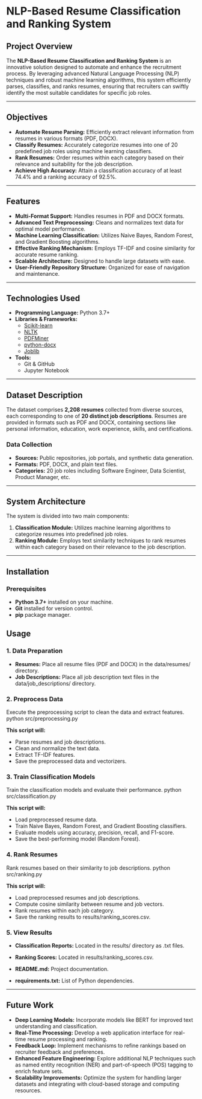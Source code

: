 # NLP-Based Resume Classification and Ranking System

## Project Overview

The **NLP-Based Resume Classification and Ranking System** is an innovative solution designed to automate and enhance the recruitment process. By leveraging advanced Natural Language Processing (NLP) techniques and robust machine learning algorithms, this system efficiently parses, classifies, and ranks resumes, ensuring that recruiters can swiftly identify the most suitable candidates for specific job roles.

---

## Objectives

- **Automate Resume Parsing:** Efficiently extract relevant information from resumes in various formats (PDF, DOCX).
- **Classify Resumes:** Accurately categorize resumes into one of 20 predefined job roles using machine learning classifiers.
- **Rank Resumes:** Order resumes within each category based on their relevance and suitability for the job description.
- **Achieve High Accuracy:** Attain a classification accuracy of at least 74.4% and a ranking accuracy of 92.5%.

---

## Features

- **Multi-Format Support:** Handles resumes in PDF and DOCX formats.
- **Advanced Text Preprocessing:** Cleans and normalizes text data for optimal model performance.
- **Machine Learning Classification:** Utilizes Naive Bayes, Random Forest, and Gradient Boosting algorithms.
- **Effective Ranking Mechanism:** Employs TF-IDF and cosine similarity for accurate resume ranking.
- **Scalable Architecture:** Designed to handle large datasets with ease.
- **User-Friendly Repository Structure:** Organized for ease of navigation and maintenance.

---

## Technologies Used

- **Programming Language:** Python 3.7+
- **Libraries & Frameworks:**
  - [Scikit-learn](https://scikit-learn.org/)
  - [NLTK](https://www.nltk.org/)
  - [PDFMiner](https://github.com/pdfminer/pdfminer.six)
  - [python-docx](https://python-docx.readthedocs.io/)
  - [Joblib](https://joblib.readthedocs.io/)
- **Tools:**
  - Git & GitHub
  - Jupyter Notebook

---

## Dataset Description

The dataset comprises **2,208 resumes** collected from diverse sources, each corresponding to one of **20 distinct job descriptions**. Resumes are provided in formats such as PDF and DOCX, containing sections like personal information, education, work experience, skills, and certifications.

### Data Collection

- **Sources:** Public repositories, job portals, and synthetic data generation.
- **Formats:** PDF, DOCX, and plain text files.
- **Categories:** 20 job roles including Software Engineer, Data Scientist, Product Manager, etc.

---

## System Architecture

The system is divided into two main components:

1. **Classification Module:** Utilizes machine learning algorithms to categorize resumes into predefined job roles.
2. **Ranking Module:** Employs text similarity techniques to rank resumes within each category based on their relevance to the job description.

---

## Installation

### Prerequisites

- **Python 3.7+** installed on your machine.
- **Git** installed for version control.
- **pip** package manager.

## Usage

### 1. Data Preparation
- **Resumes:** Place all resume files (PDF and DOCX) in the data/resumes/ directory.
- **Job Descriptions:** Place all job description text files in the data/job_descriptions/ directory.

### 2. Preprocess Data
Execute the preprocessing script to clean the data and extract features.
python src/preprocessing.py

**This script will:**
- Parse resumes and job descriptions.
- Clean and normalize the text data.
- Extract TF-IDF features.
- Save the preprocessed data and vectorizers.

### 3. Train Classification Models
Train the classification models and evaluate their performance.
python src/classification.py

**This script will:**
- Load preprocessed resume data.
- Train Naive Bayes, Random Forest, and Gradient Boosting classifiers.
- Evaluate models using accuracy, precision, recall, and F1-score.
- Save the best-performing model (Random Forest).

### 4. Rank Resumes
Rank resumes based on their similarity to job descriptions.
python src/ranking.py

**This script will:**
- Load preprocessed resumes and job descriptions.
- Compute cosine similarity between resume and job vectors.
- Rank resumes within each job category.
- Save the ranking results to results/ranking_scores.csv.

### 5. View Results
- **Classification Reports:** Located in the results/ directory as .txt files.
- **Ranking Scores:** Located in results/ranking_scores.csv.

- **README.md:** Project documentation.
- **requirements.txt:** List of Python dependencies.

---

## Future Work
- **Deep Learning Models:** Incorporate models like BERT for improved text understanding and classification.
- **Real-Time Processing:** Develop a web application interface for real-time resume processing and ranking.
- **Feedback Loop:** Implement mechanisms to refine rankings based on recruiter feedback and preferences.
- **Enhanced Feature Engineering:** Explore additional NLP techniques such as named entity recognition (NER) and part-of-speech (POS) tagging to enrich feature sets.
- **Scalability Improvements:** Optimize the system for handling larger datasets and integrating with cloud-based storage and computing resources.

